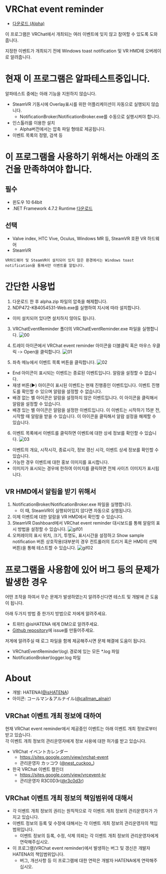 VRChat event reminder
=====================

- [다운로드 (Alpha)](https://github.com/Kyeong-min/VRChat-event-reminder-client/releases/tag/alpha)

이 프로그램은 VRChat에서 개최되는 여러 이벤트에 잊지 않고 참여할 수 있도록 도와줍니다.

지정한 이벤트가 개최되기 전에 Windows toast notification 및 VR HMD에 오버레이로 알려줍니다.

# 현재 이 프로그램은 알파테스트중입니다.

알파테스트 중에는 아래 기능을 지원하지 않습니다.
- SteamVR 기동시에 Overlay표시를 위한 어플리케이션이 자동으로 실행되지 않습니다.
  - NotificationBroker/NotificationBroker.exe를 수동으로 실행시켜야 합니다.
- 인스톨러를 이용한 설치
  - Alpha버전에서는 압축 파일 형태로 제공됩니다.
- 이벤트 목록의 정렬, 검색 등

# 이 프로그램을 사용하기 위해서는 아래의 조건을 만족햐여야 합니다.

## 필수
- 윈도우 10 64bit
- .NET Framework 4.7.2 Runtime [다운로드](http://go.microsoft.com/fwlink/?LinkId=863262)

## 선택
- Valve index, HTC Vive, Oculus, Windows MR 등, SteamVR 호환 VR 하드웨어
- SteamVR

````
VR하드웨어 및 SteamVR이 설치되어 있지 않은 환경에서는 Windows toast notification을 통해서만 이벤트를 알립니다.
````

# 간단한 사용법
1. 다운로드 한 후 alpha.zip 파일의 압축을 해제합니다.
2. NDP472-KB4054531-Web.exe를 실행하여 지시에 따라 설치합니다.
  - 이미 설치되어 있다면 설치하지 않아도 됩니다.
3. VRChatEventReminder 폴더의 VRChatEventReminder.exe 파일을 실행합니다.
![00](image/100.jpg)

4. 트레이 아이콘에서 VRChat event reminder 아이콘을 더블클릭 혹은 마우스 우클릭 -> Open을 클릭합니다.
![01](image/kr/01.jpg)

5. 좌측 메뉴에서 이벤트 목록 버튼을 클릭합니다.
![02](image/kr/02.JPG)
  - End 아이콘이 표시되는 이벤트는 종료된 이벤트입니다. 알람을 설정할 수 없습니다.
  - 재생 버튼(▶) 아이콘이 표시된 이벤트는 현재 진행중인 이벤트입니다.   이벤트 진행도를 확인할 수 있으며 알람을 설정할 수 없습니다.
  - 배경 없는 벨 아이콘은 알람을 설정하지 않은 이벤트입니다. 이 아이콘을 클릭해서 알람을 설정할 수 있습니다.
  - 배경 있는 벨 아이콘은 알람을 설정한 이벤트입니다. 이 이벤트는 시작하기 15분 전, 시작할 때 알람을 받을 수 있습니다. 이 아이콘을 클릭해서 알람 설정을 해제할 수 있습니다.
6. 이벤트 목록에서 이벤트를 클릭하면 이벤트에 대한 상세 정보를 확인할 수 있습니다.
![03](image/kr/03.jpg)
  - 이벤트의 개요, 시작시각, 종료시각, 정보 갱신 시각, 이벤트 상세 정보를 확인할 수 있습니다.
  - 가능한 경우 이벤트에 대한 홍보 이미지를 표시합니다.
  - 이미지가 표시되는 경우에 한하여 이미지를 클릭하면 전체 사이즈 이미지가 표시됩니다.

## VR HMD에서 알림을 받기 위해서
1. NotificationBroker/NotificationBroker.exe 파일을 실행합니다.
   - 이 때, SteamVR이 실행되어있지 않다면 자동으로 실행됩니다.
2. 이제 이벤트에 대한 알람을 VR HMD에서 확인할 수 있습니다.
3. SteamVR Dashboard에서 VRChat event reminder 대시보드를 통해 알람의 표시 방법을 설정할 수 있습니다.
![gif01](image/001.gif)
4. 오퍼레이의 표시 위치, 크기, 투명도, 표시시간을 설정하고 Show sample notification 버튼 상호작용(대부분의 경우 컨트롤러의 트리거 혹은 HMD의 선택 버튼)을 통해 테스트할 수 있습니다.
![gif02](image/002.gif)

# 프로그램을 사용함에 있어 버그 등의 문제가 발생한 경우
어떤 조작을 하여서 무슨 문제가 발생하였는지 알려주신다면 테스트 및 개발에 큰 도움이 됩니다.

아래 두가지 방법 중 한가지 방법으로 저에게 알려주세요.

- 트위터 @isHATENA 에게 DM으로 알려주세요.
- [Github repository](https://github.com/Kyeong-min/VRChat-event-reminder-client/issues)에 issue를 만들어주세요.

저게에 알려주실 때 로그 파일을 함께 제공해주시면 문제 해결에 도움이 됩니다.
- VRChatEventReminder\log\ 경로에 있는 모든 *.log 파일
- NotificationBroker\logger.log 파일

# About
- 개발: HATENA([@isHATENA](https://twitter.com/isHATENA))
- 아이콘: コールマン＆アルナイル([@callman_alnair](https://twitter.com/callman_alnair))
  
## VRChat 이벤트 개최 정보에 대하여
현재 VRChat event reminder에서 제공중인 이벤트는 아래 이벤트 개최 정보로부터 받고 있습니다.   
각 이벤트 개최 정보의 관리운영자에게 정보 사용에 대한 허가를 받고 있습니다.
- VRChat イベントカレンダー
  - https://sites.google.com/view/vrchat-event
  - 관리운영자 カッコウ ([@nest_cuckoo_](https://twitter.com/nest_cuckoo_))
- 한국 VRChat 이벤트 캘린더
  - https://sites.google.com/view/vrcevent-kr
  - 관리운영자 R3C0D3r([@r3c0d3r](https://twitter.com/r3c0d3r))

## VRChat 이벤트 개최 정보의 책임범위에 대해서
- 각 이벤트 개최 정보의 권리는 원칙적으로 각 이벤트 개최 정보의 관리운영자가 가지고 있습니다.
- 이벤트 정보의 등록 및 수정에 대해서는 각 이벤트 개최 정보의 관리운영자의 책임 범위입니다.
  - 이벤트 정보의 등록, 수정, 삭제 의뢰는 각 이벤트 개최 정보의 관리운영자에게 연락해주십시오.
- 이 프로그램(VRChat event reminder)에서 발생하는 버그 및 갱신은 개발자 HATENA의 책임범위입니다.
  - 버그, 개선사항 등 이 프로그램에 대한 연락은 개발자 HATENA에게 연락해주십시오.
